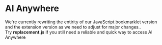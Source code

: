 # AI Anywhere
We're currently rewriting the entirity of our JavaScript bookmarklet version and the extension version as we need to adjust for major changes.. </br>
Try **replacement.js** if you still need a reliable and quick way to access AI Anywhere
